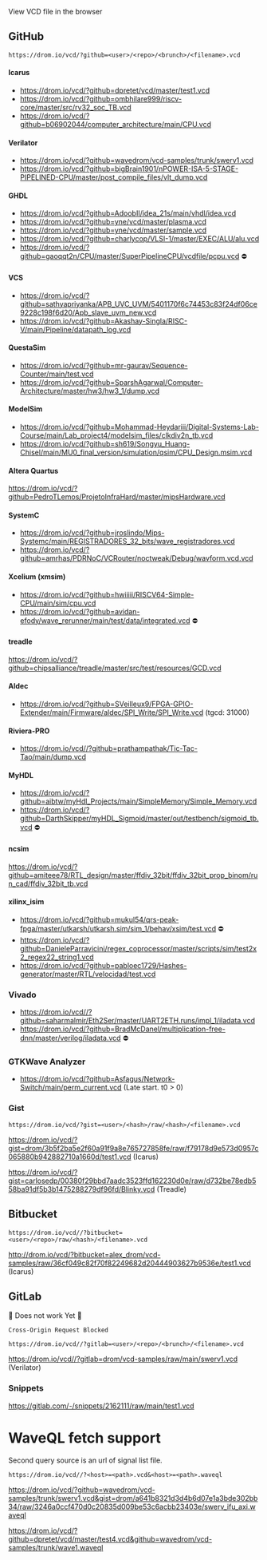 View VCD file in the browser

## GitHub

`https://drom.io/vcd/?github=<user>/<repo>/<brunch>/<filename>.vcd`

#### Icarus
* https://drom.io/vcd/?github=dpretet/vcd/master/test1.vcd
* https://drom.io/vcd/?github=ombhilare999/riscv-core/master/src/rv32_soc_TB.vcd
* https://drom.io/vcd/?github=b06902044/computer_architecture/main/CPU.vcd

#### Verilator
* https://drom.io/vcd/?github=wavedrom/vcd-samples/trunk/swerv1.vcd
* https://drom.io/vcd/?github=bigBrain1901/nPOWER-ISA-5-STAGE-PIPELINED-CPU/master/post_compile_files/vlt_dump.vcd

#### GHDL
* https://drom.io/vcd/?github=AdoobII/idea_21s/main/vhdl/idea.vcd
* https://drom.io/vcd/?github=yne/vcd/master/plasma.vcd
* https://drom.io/vcd/?github=yne/vcd/master/sample.vcd
* https://drom.io/vcd/?github=charlycop/VLSI-1/master/EXEC/ALU/alu.vcd
* https://drom.io/vcd/?github=gaoqqt2n/CPU/master/SuperPipelineCPU/vcdfile/pcpu.vcd ⛔

#### VCS
* https://drom.io/vcd/?github=sathyapriyanka/APB_UVC_UVM/5401170f6c74453c83f24df06ce9228c198f6d20/Apb_slave_uvm_new.vcd
* https://drom.io/vcd/?github=Akashay-Singla/RISC-V/main/Pipeline/datapath_log.vcd

#### QuestaSim
* https://drom.io/vcd/?github=mr-gaurav/Sequence-Counter/main/test.vcd
* https://drom.io/vcd/?github=SparshAgarwal/Computer-Architecture/master/hw3/hw3_1/dump.vcd

#### ModelSim
* https://drom.io/vcd/?github=Mohammad-Heydariii/Digital-Systems-Lab-Course/main/Lab_project4/modelsim_files/clkdiv2n_tb.vcd
* https://drom.io/vcd/?github=sh619/Songyu_Huang-Chisel/main/MU0_final_version/simulation/qsim/CPU_Design.msim.vcd

#### Altera Quartus
https://drom.io/vcd/?github=PedroTLemos/ProjetoInfraHard/master/mipsHardware.vcd 

#### SystemC
* https://drom.io/vcd/?github=jroslindo/Mips-Systemc/main/REGISTRADORES_32_bits/wave_registradores.vcd
* https://drom.io/vcd/?github=amrhas/PDRNoC/VCRouter/noctweak/Debug/wavform.vcd.vcd

#### Xcelium (xmsim)
* https://drom.io/vcd/?github=hwiiiii/RISCV64-Simple-CPU/main/sim/cpu.vcd
* https://drom.io/vcd/?github=avidan-efody/wave_rerunner/main/test/data/integrated.vcd ⛔

#### treadle
https://drom.io/vcd/?github=chipsalliance/treadle/master/src/test/resources/GCD.vcd

#### Aldec
* https://drom.io/vcd/?github=SVeilleux9/FPGA-GPIO-Extender/main/Firmware/aldec/SPI_Write/SPI_Write.vcd (tgcd: 31000)

#### Riviera-PRO
* https://drom.io/vcd//?github=prathampathak/Tic-Tac-Tao/main/dump.vcd

#### MyHDL
* https://drom.io/vcd/?github=aibtw/myHdl_Projects/main/SimpleMemory/Simple_Memory.vcd
* https://drom.io/vcd/?github=DarthSkipper/myHDL_Sigmoid/master/out/testbench/sigmoid_tb.vcd ⛔

#### ncsim
https://drom.io/vcd/?github=amiteee78/RTL_design/master/ffdiv_32bit/ffdiv_32bit_prop_binom/run_cad/ffdiv_32bit_tb.vcd

#### xilinx_isim
* https://drom.io/vcd/?github=mukul54/qrs-peak-fpga/master/utkarsh/utkarsh.sim/sim_1/behav/xsim/test.vcd ⛔
* https://drom.io/vcd/?github=DanieleParravicini/regex_coprocessor/master/scripts/sim/test2x2_regex22_string1.vcd
* https://drom.io/vcd/?github=pabloec1729/Hashes-generator/master/RTL/velocidad/test.vcd

### Vivado
* https://drom.io/vcd//?github=saharmalmir/Eth2Ser/master/UART2ETH.runs/impl_1/iladata.vcd
* https://drom.io/vcd/?github=BradMcDanel/multiplication-free-dnn/master/verilog/iladata.vcd ⛔

### GTKWave Analyzer
* https://drom.io/vcd/?github=Asfagus/Network-Switch/main/perm_current.vcd (Late start. t0 > 0)

### Gist

`https://drom.io/vcd/?gist=<user>/<hash>/raw/<hash>/<filename>.vcd`

https://drom.io/vcd/?gist=drom/3b5f2ba5e2f60a91f9a8e765727858fe/raw/f79178d9e573d0957c065880b942882710a1660d/test1.vcd (Icarus)

https://drom.io/vcd/?gist=carlosedp/00380f29bbd7aadc3523ffd162230d0e/raw/d732be78edb558ba91df5b3b1475288279df96fd/Blinky.vcd (Treadle)

## Bitbucket

`https://drom.io/vcd//?bitbucket=<user>/<repo>/raw/<hash>/<filename>.vcd`

http://drom.io/vcd/?bitbucket=alex_drom/vcd-samples/raw/36cf049c82f70f82249682d20444903627b9536e/test1.vcd (Icarus)

## GitLab

:construction: Does not work Yet :construction:

`Cross-Origin Request Blocked`

`https://drom.io/vcd//?gitlab=<user>/<repo>/<brunch>/<filename>.vcd`

https://drom.io/vcd//?gitlab=drom/vcd-samples/raw/main/swerv1.vcd (Verilator)

### Snippets

https://gitlab.com/-/snippets/2162111/raw/main/test1.vcd


# WaveQL fetch support

Second query source is an url of signal list file.

`https://drom.io/vcd//?<host>=<path>.vcd&<host>=<path>.waveql`

https://drom.io/vcd/?github=wavedrom/vcd-samples/trunk/swerv1.vcd&gist=drom/a641b8321d3d4b6d07e1a3bde302bb34/raw/3246a0ccf470d0c20835d009be53c6acbb23403e/swerv_ifu_axi.waveql

https://drom.io/vcd/?github=dpretet/vcd/master/test4.vcd&github=wavedrom/vcd-samples/trunk/wave1.waveql
